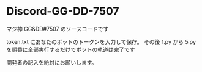 # Discord-GG-DD-7507
マジ神 GG&DD#7507 のソースコードです

token.txt にあなたのボットのトークンを入力して保存。
その後 1.py から 5.py を順番に全部実行するだけでボットの軌道は完了です

開発者の記入を絶対にお願いします。
